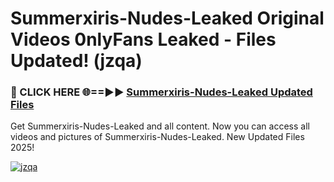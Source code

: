 # Summerxiris-Nudes-Leaked Original Videos 0nlyFans Leaked - Files Updated! (jzqa)

<h3>🔴 CLICK HERE 🌐==►► <a href="https://tinyurl.com/52m3yx9h" rel="nofollow">Summerxiris-Nudes-Leaked Updated Files</a></h3>

Get Summerxiris-Nudes-Leaked and all content. Now you can access all videos and pictures of Summerxiris-Nudes-Leaked. New Updated Files 2025!

[![jzqa](https://i.imgur.com/TnHtlc8.gif)](https://tinyurl.com/52m3yx9h)
